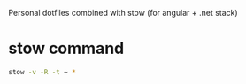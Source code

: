 Personal dotfiles combined with stow (for angular + .net stack)

# stow command
```bash
stow -v -R -t ~ *
```
